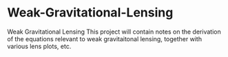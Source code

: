 # Weak-Gravitational-Lensing
Weak Gravitational Lensing
This project will contain notes on the derivation of the equations relevant to weak gravitaitonal lensing, together with various lens plots, etc.
